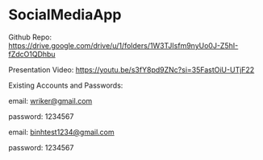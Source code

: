 # SocialMediaApp

Github Repo: https://drive.google.com/drive/u/1/folders/1W3TJIsfm9nyUo0J-Z5hI-fZdcO1QDhbu

Presentation Video: https://youtu.be/s3fY8pd9ZNc?si=35FastOiU-UTjF22

Existing Accounts and Passwords:

 email: wriker@gmail.com 
 
 password: 1234567

 email: binhtest1234@gmail.com
 
 password: 1234567
